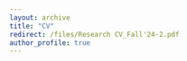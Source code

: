 ```yaml
---
layout: archive
title: "CV"
redirect: /files/Research CV_Fall'24-2.pdf
author_profile: true
---
```

